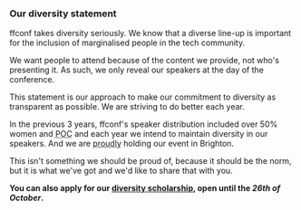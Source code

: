 ### Our diversity statement

ffconf takes diversity seriously. We know that a diverse line-up is important for the inclusion of marginalised people in the tech community.

We want people to attend because of the content we provide, not who's presenting it. As such, we only reveal our speakers at the day of the conference.

This statement is our approach to make our commitment to diversity as transparent as possible. We are striving to do better each year.

In the previous 3 years, ffconf's speaker distribution included over 50% women and <abbr title="people of colour">POC</abbr> and each year we intend to maintain diversity in our speakers. And we are <abbr title="proudly"><span>p</span><span>r</span><span>o</span><span>u</span><span>d</span><span>l</span><span>y</span></abbr> holding our event in Brighton.

This isn't something we should be proud of, because it should be the norm, but it is what we've got and we'd like to share that with you.

**You can also apply for our [diversity scholarship](/scholarship), open until the _26th of October_.**
